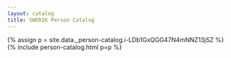 ```yaml
---
layout: catalog
title: SWERIK Person Catalog
---
```

{% assign p = site.data._person-catalog.i-LDb1GxQGG47N4mNNZ13jSZ %}
{% include person-catalog.html p=p %}

